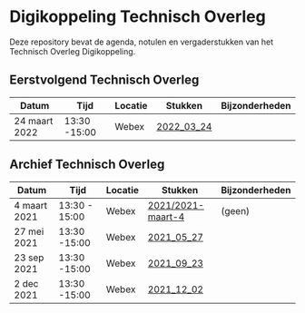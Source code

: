 # Digikoppeling Technisch Overleg

Deze repository bevat de agenda, notulen en vergaderstukken van het Technisch Overleg Digikoppeling.

## Eerstvolgend Technisch Overleg

| Datum | Tijd | Locatie | Stukken | Bijzonderheden |
| ----- | ---- | ------- | ------- | -------------- |
|24 maart 2022|13:30 -15:00|Webex|[2022_03_24](2022/2022_03_24)|||


## Archief Technisch Overleg

| Datum | Tijd | Locatie | Stukken | Bijzonderheden |
| ----- | ---- | ------- | ------- | -------------- |
| 4 maart 2021 | 13:30 - 15:00 | Webex | [2021/2021-maart-4](2021/2021-maart-4/readme.md) | (geen) |
|27 mei 2021|13:30 -15:00|Webex|[2021_05_27](2021/2021_05_27)|||
|23 sep 2021|13:30 -15:00|Webex|[2021_09_23](2021/2021_09_23)|||
|2 dec 2021|13:30 -15:00|Webex|[2021_12_02](2021/2021_12_02)|||
